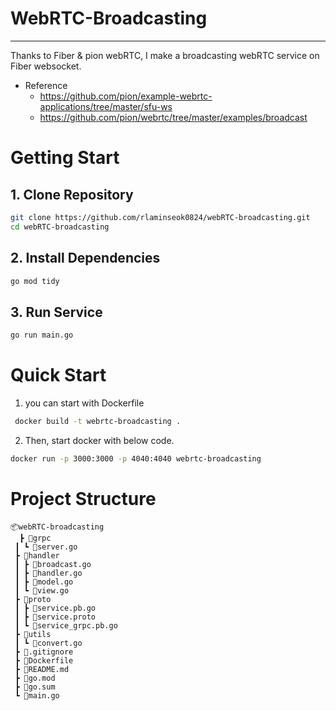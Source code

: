 # WebRTC-Broadcasting
---
Thanks to Fiber & pion webRTC, I make a broadcasting webRTC service on Fiber websocket. 

- Reference
	+  https://github.com/pion/example-webrtc-applications/tree/master/sfu-ws
	+  https://github.com/pion/webrtc/tree/master/examples/broadcast



# Getting Start

## 1. Clone Repository
``` bash
git clone https://github.com/rlaminseok0824/webRTC-broadcasting.git
cd webRTC-broadcasting
```

## 2. Install Dependencies

``` bash
go mod tidy
```
## 3. Run Service

``` bash
go run main.go
```

# Quick Start

1. you can start with Dockerfile

``` bash
 docker build -t webrtc-broadcasting .
```

2. Then, start docker with below code.

``` bash
docker run -p 3000:3000 -p 4040:4040 webrtc-broadcasting
```


# Project Structure
```
📦webRTC-broadcasting  
  ┣ 📂grpc  
 ┃ ┗ 📜server.go  
 ┣ 📂handler  
 ┃ ┣ 📜broadcast.go  
 ┃ ┣ 📜handler.go  
 ┃ ┣ 📜model.go  
 ┃ ┗ 📜view.go  
 ┣ 📂proto  
 ┃ ┣ 📜service.pb.go  
 ┃ ┣ 📜service.proto  
 ┃ ┗ 📜service_grpc.pb.go  
 ┣ 📂utils  
 ┃ ┗ 📜convert.go  
 ┣ 📜.gitignore  
 ┣ 📜Dockerfile  
 ┣ 📜README.md  
 ┣ 📜go.mod  
 ┣ 📜go.sum  
 ┗ 📜main.go
```
